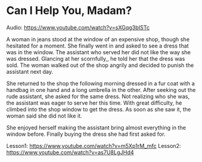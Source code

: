 # Can I Help You, Madam?

Audio: https://www.youtube.com/watch?v=sXGqg3bISTc

A woman in jeans stood at the window of an expensive shop, though she hesitated for a moment. She finally went in and asked to see a dress that was in the window. The assistant who served her did not like the way she was dressed. Glancing at her scornfully,, he told her that the dress was sold. The woman walked out of the shop angrily and decided to punish the assistant next day.

She returned to the shop the following morning dressed in a fur coat with a handbag in one hand and a long umbrella in the other. After seeking out the rude assistant, she asked for the same dress. Not realizing who she was, the assistant was eager to serve her this time. With great difficulty, he climbed into the shop window to get the dress. As soon as she saw it, the woman said she did not like it.

She enjoyed herself making the assistant bring almost everything in the window before. Finally buying the dress she had first asked for.

Lesson1: https://www.youtube.com/watch?v=m5Xp1rM_mfc
Lesson2: https://www.youtube.com/watch?v=as7U8LgJHd4
